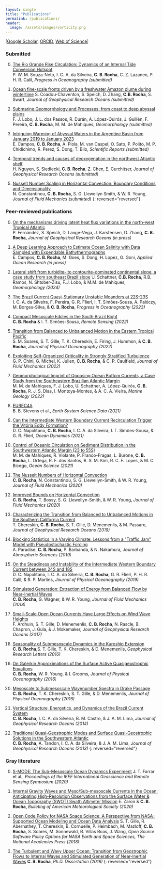 ```yaml
---
layout: single
title: "Publications"
permalink: /publications/
header:
  image: /assets/images/vorticity.png
---
```


[[Google Scholar](https://scholar.google.com/citations?user=7U3g940AAAAJ&hl=pt-BR&oi=ao), [ORCID](https://orcid.org/0000-0003-4063-5468), [Web of Science](https://www.webofscience.com/wos/author/record/AAH-9720-2019)]


### Submitted

0. [The Rio Grande Rise Circulation: Dynamics of an Internal Tide Conversion Hotspot][s8]  
   P. W. M. Souza-Neto, I. C. A. da Silveira, **C. B. Rocha**, C. Z. Lazaneo, P. H. R. Calil, *Progress in Oceanography (submitted)* 

0. [Ocean fine-scale fronts driven by a freshwater Amazon plume during wintertime][s6]
  S. Coadou-Chaventon, S. Speich, D. Zhang, **C.B. Rocha**, S. Swart, *Journal of Geophysical Research Oceans (submitted)*

0. [Submarine Geomorphology and Processes: from coast to deep abyssal plains][s5]  
   F. J. Lobo, J. L. dos Passos, R. Durán, A. López-Quirós, J. Guillén, F. Pereira, **C. B. Rocha**, M. M. de Mahiques, *Geomorphology (submitted)*

0. [Intriguing Warming of Abyssal Waters in the Argentine Basin from January 2019 to January 2023][s4]  
   E. Campos, **C. B. Rocha**, A. Piola, M. van Caspel, O. Sato, P. Polito, M. P. Chidichimo, R. Perez, S. Dong, T. Bilo, *Scientific Reports (submitted)* 

0. [Temporal trends and causes of deoxygenation in the northwest Atlantic shelf ][s2]  
   H. Nguyen, S. Siedlecki, **C. B. Rocha**, Z. Chen, E. Curchitser, *Journal of Geophysical Research Oceans (submitted)* 

0. [Nusselt Number Scaling in Horizontal Convection: Boundary Conditions and Dimensionality][s1]  
   N. Constantinou, **C. B. Rocha**, S. G. Llewellyn Smith, & W. R. Young, *Journal of Fluid Mechanics (submitted)* 
{: reversed="reversed"}


### Peer-reviewed publications

0. [On the mechanisms driving latent heat flux variations in the north-west Tropical Atlantic][23]  
   P. Fernández, S. Speich, D. Lange-Vega, J. Karstensen, D. Zhang, **C. B. Rocha**, *Journal of Geophysical Research Oceans (in press)* 

0. [A Deep Learning Approach to Estimate Ocean Salinity with Data Sampled with Expendable Bathythermographs][22]  
   E. Campos, **C. B. Rocha**, M. Goes, S. Dong, H. Lopez, G. Goni, *Applied Ocean Research (in press)* 

0. [Lateral shift from turbidite- to contourite-dominated continental slope, a case study from southeast Brazil slope][21]
   U. Schattner, **C.B. Rocha**, R.B. Ramos, N. Shtober-Zisu, F.J. Lobo, & M.M. de Mahiques, *Geomorphology (2024)*

0. [The Brazil Current Quasi-Stationary Unstable Meanders at 22S-23S][20]  
   I. C. A. da Silveira, F. Pereira, G. R. Flierl, I. T. Simões-Sousa, A. Palóczy, M. Borges-Silva, & **C. B. Rocha**, *Progress in Oceanography (2023)* 

0. [Compact Mesoscale Eddies in the South Brazil Bight][19]  
   **C. B. Rocha** & I. T. Simões-Sousa,  *Remote Sensing (2022)* 

0. [Transition from Balanced to Unbalanced Motion in the Eastern Tropical Pacific][18]  
  S. M. Soares, S. T. Gille, T. K. Chereskin, E. Firing, J. Hummon, & **C. B. Rocha**, *Journal of Physical Oceanography (2022)* 

0. [ Exploiting Self-Organized Criticality in Strongly Stratified Turbulence][17]  
   G. P. Chini, G. Michel, K. Julien, **C. B. Rocha**, & C. P. Caulfield, *Journal of Fluid Mechanics (2022)* 

0. [Geomorphological Imprint of Opposing Ocean Bottom Currents, a Case Study from the Southeastern Brazilian Atlantic Margin][16]  
    M. M. de Mahiques, F. J. Lobo, U. Schattner, A. López-Quirós, **C. B. Rocha**, R. J. S. Dias, I. Montoya-Montes, & A. C. A. Vieira, *Marine Geology (2022)* 

0. [EUREC4A][15]  
    B. B. Stevens et al., *Earth System Science Data (2021)* 

0. [Can the Intermediate Western Boundary Current Recirculation Trigger the Vitória Eddy Formation?][14]  
    D. C. Napolitano, **C. B. Rocha**, I. C. A. da Silveira, I. T. Simões-Sousa, & G. R. Flierl,   *Ocean Dynamics (2021)* 

0. [Control of Oceanic Circulation on Sediment Distribution in the Southwestern Atlantic Margin (23 to 55S)][13]  
    M. M. de Mahiques, R. Violante, P. Franco-Fragas, L. Burone, **C. B. Rocha**, L. Ortega, R. F. dos Santos,  B. S. M. Kim, R. C. F. Lopes, & M. C Bícego, *Ocean Science (2021)* 

0. [The Nusselt Numbers of Horizontal Convection][12]  
    **C. B. Rocha**, N. Constantinou, S. G. Llewellyn-Smith, & W. R. Young, *Journal of Fluid Mechanics (2020)* 

0. [Improved Bounds on Horizontal Convection][11]  
    **C. B. Rocha**, T. Bossy, S. G. Llewellyn-Smith, & W. R. Young,  *Journal of Fluid Mechanics (2020)* 

0. [Characterizing the Transition from Balanced to Unbalanced Motions in the Southern California Current][10]  
    T. Chereskin, **C. B. Rocha**, S. T. Gille, D. Menemenlis, & M. Passaro,   *Journal of Geophysical Research Oceans (2019)* 

0. [Blocking Statistics in a Varying Climate: Lessons from a "Traffic Jam" Model with Pseudostochastic Forcing][9]  
    A. Paradise, **C. B. Rocha**, P. Barbanda, & N. Nakamura,   *Journal of Atmospheric Sciences (2019)* 

0. [On the Steadiness and Instability of the Intermediate Western Boundary Current between 24S and 18S][8]  
    D. C. Napolitano, I. C. A. da Silveira, **C. B. Rocha**, G. R. Flierl, P. H. R. Calil, & R. P. Martins,   *Journal of Physical Oceanography (2019)* 

0. [Stimulated Generation: Extraction of Energy from Balanced Flow by Near-Inertial Waves][7]  
    **C. B. Rocha**, G. Wagner, & W. R. Young, *Journal of Fluid Mechanics (2018)* 

0. [Small-Scale Open Ocean Currents Have Large Effects on Wind Wave Heights][6]  
    F. Ardhuin, S. T. Gille, D. Menemenlis, **C. B. Rocha**, N. Rascle, B. Chapron, J. Gula, & J. Mokemaker, *Journal of Geophysical Research Oceans (2017)* 

0. [Seasonality of Submesoscale Dynamics in the Kuroshio Extension][5]  
    **C. B. Rocha**,S. T. Gille, T. K. Chereskin,  & D. Menemenlis, *Geophysical Research Letters (2016)* 

0. [On Galerkin Approximations of the Surface Active Quasigeostrophic Equations][4]  
    **C. B. Rocha**, W. R. Young, & I. Grooms, *Journal of Physical Oceanography (2016)* 

0. [Mesoscale to Submesoscale Wavenumber Spectra in Drake Passage][3]  
    **C. B. Rocha**, T. K. Chereskin, S. T. Gille, & D. Menemenlis,  *Journal of Physical Oceanography (2016)* 

0. [Vertical Structure, Energetics, and Dynamics of the Brazil Current System ][2]  
    **C. B. Rocha**, I. C. A. da Silveira, B. M. Castro, & J. A. M. Lima, *Journal of Geophysical Research Oceans (2014)* 

0. [Traditional Quasi-Geostrophic Modes and Surface Quasi-Geostrophic Solutions in the Southwestern Atlantic][1]  
    **C. B. Rocha**, A. Tandon, I. C. A. da Silveira,  & J. A. M. Lima,  *Journal of Geophysical Research Oceans (2013)* 
{: reversed="reversed"}

### Gray literature

0. [S-MODE: The Sub-Mesoscale Ocean Dynamics Experiment](https://ieeexplore.ieee.org/document/9323112) 
J. T. Farrar et al., *Proceedings of the IEEE International Geoscience and Remote Sensing Symposium (2020)* 

0. [Internal Gravity Waves and Meso/Sub-mesoscale Currents in the Ocean: Anticipating High-Resolution Observations from the Surface Water & Ocean Topography (SWOT) Swath Altimeter Mission](https://journals.ametsoc.org/view/journals/bams/99/9/bams-d-18-0133.1.xml) 
E. Zaron & **C. B. Rocha**, *Bulleting of American Meteorological Society (2020)* 

0. [Open Code Policy for NASA Space Science: A Perspective from NASA-Supported Ocean Modeling and Ocean Data Analysis](https://nap.nationalacademies.org/resource/25217/whitepapers/pdf/41_GilleSarahT.pdf)
S. T. Gille, R. Abernathey, T. Chereskin, B. Cornuelle, P. Heimbach, M. Mazloff, **C. B. Rocha**, S. Soares, M. Sonnewald, B. Villas Boas, J. Wang, *Open Source Software Policy Options for NASA Earth and Space Sciences, The National Academies Press (2018)* 


0. [The Turbulent and Wavy Upper Ocean: Transition from Geostrophic Flows to Internal Waves and Stimulated Generation of Near-Inertial Waves][g1]
 **C. B. Rocha**, *Ph.D. Dissertation (2018)* 
{: reversed="reversed"}

[mail]: mailto:cesar.rocha@usp.br
[1]: https://agupubs.onlinelibrary.wiley.com/doi/full/10.1002/jgrc.20214
[2]: https://agupubs.onlinelibrary.wiley.com/doi/full/10.1002/2013JC009143
[3]: https://journals.ametsoc.org/view/journals/phoc/46/2/jpo-d-15-0087.1.xml
[4]: https://journals.ametsoc.org/view/journals/phoc/46/1/jpo-d-15-0073.1.xml
[5]: https://agupubs.onlinelibrary.wiley.com/doi/10.1002/2016GL071349
[6]: https://agupubs.onlinelibrary.wiley.com/doi/full/10.1002/2016JC012413
[7]: https://www.cambridge.org/core/journals/journal-of-fluid-mechanics/article/stimulated-generation-extraction-of-energy-from-balanced-flow-by-nearinertial-waves/900227E2C12AA98ECEBBE64F4FF21C43
[8]: https://journals.ametsoc.org/view/journals/phoc/49/12/jpo-d-19-0011.1.xml
[9]: /https://www.google.com/search?client=safari&rls=en&q=Blocking+Statistics+in+a+Varying+Climate%3A+Lessons+from+a+%E2%80%9CTraffic+Jam%E2%80%9D+Model+with+Pseudostochastic+Forcing&ie=UTF-8&oe=UTF-8
[10]: https://agupubs.onlinelibrary.wiley.com/doi/full/10.1029/2018JC014583
[11]: https://www.cambridge.org/core/journals/journal-of-fluid-mechanics/article/improved-bounds-on-horizontal-convection/23D4D31EC5E900F7BFC2E3F6355FBC36
[12]: https://www.cambridge.org/core/journals/journal-of-fluid-mechanics/article/nusselt-numbers-of-horizontal-convection/4A56213E017FE5101A520077A44CF0D8
[13]: https://os.copernicus.org/articles/17/1213/2021/
[14]: https://link.springer.com/article/10.1007/s10236-020-01437-6
[15]: https://essd.copernicus.org/articles/13/4067/2021/
[16]: /https://www.sciencedirect.com/science/article/pii/S0025322721002978
[17]: https://www.cambridge.org/core/journals/journal-of-fluid-mechanics/article/abs/exploiting-selforganized-criticality-in-strongly-stratified-turbulence/8079196D550A0A8D48B28DFEA2E557CF
[18]: https://www.google.com/search?client=safari&rls=en&q=Transition+from+Balanced+to+Unbalanced+Motion+in+the+Eastern+Tropical+Pacific&ie=UTF-8&oe=UTF-8
[19]: https://www.mdpi.com/2072-4292/14/22/5781
[20]: https://www.sciencedirect.com/science/article/pii/S0079661122001847?via%3Dihub
[21]: https://www.sciencedirect.com/science/article/pii/S0169555X23004294
[22]: https://authors.elsevier.com/tracking/article/details.do?aid=103997&jid=APOR&surname=Campos
[23]: https://authors.elsevier.com/tracking/article/details.do?aid=103997&jid=APOR&surname=Camposhttps://essopenarchive.org/users/699371/articles/686765-on-the-mechanisms-driving-latent-heat-flux-variations-in-the-northwest-tropical-atlantic

[g1]: https://escholarship.org/content/qt4m893890/qt4m893890.pdf

[s1]: https://arxiv.org/pdf/2301.03122.pdf
[s2]: https://
[s3]:https://
[s4]: https://www.researchsquare.com/article/rs-3609456/v1
[s5]:https://
[s6]:https://
[s7]:https://
[s8]:https://

